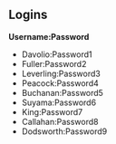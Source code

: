 Logins
------

**Username:Password**
* Davolio:Password1
* Fuller:Password2
* Leverling:Password3
* Peacock:Password4
* Buchanan:Password5
* Suyama:Password6
* King:Password7
* Callahan:Password8
* Dodsworth:Password9
